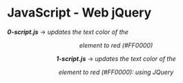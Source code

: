 # JavaScript - Web jQuery

***0-script.js*** -> *updates the text color of the <header> element to red (#FF0000)*

***1-script.js*** -> *updates the text color of the <header> element to red (#FF0000): using JQuery*
